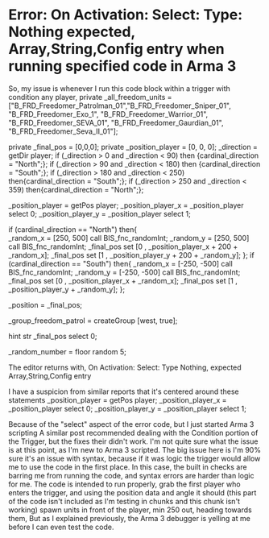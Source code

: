 
# Error: On Activation: Select: Type: Nothing expected, Array,String,Config entry when running specified code in Arma 3

So, my issue is whenever I run this code block within a trigger with condition any player,
private _all_freedom_units = ["B_FRD_Freedomer_Patrolman_01","B_FRD_Freedomer_Sniper_01", "B_FRD_Freedomer_Exo_1", "B_FRD_Freedomer_Warrior_01", "B_FRD_Freedomer_SEVA_01", "B_FRD_Freedomer_Gaurdian_01", "B_FRD_Freedomer_Seva_II_01"]; 

private _final_pos = [0,0,0]; 
private _position_player = [0, 0, 0]; 
_direction = getDir player; 
if (_direction > 0 and _direction < 90) then {cardinal_direction = "North";}; 
if (_direction > 90 and _direction < 180) then {cardinal_direction = "South";}; 
if (_direction > 180 and _direction < 250) then{cardinal_direction = "South";}; 
if (_direction > 250 and _direction < 359) then{cardinal_direction = "North";}; 
 
_position_player = getPos player; 
_position_player_x =  _position_player select 0; 
_position_player_y =  _position_player select 1; 
 
if (cardinal_direction == "North") then{  
 _random_x = [250, 500] call BIS_fnc_randomInt; 
 _random_y = [250, 500] call BIS_fnc_randomInt; 
 _final_pos set [0 , _position_player_x + 200 + _random_x]; 
 _final_pos set [1 , _position_player_y + 200 + _random_y]; 
}; 
if (cardinal_direction == "South") then{ 
 _random_x = [-250, -500] call BIS_fnc_randomInt; 
 _random_y = [-250, -500] call BIS_fnc_randomInt; 
 _final_pos set [0 , _position_player_x + _random_x]; 
 _final_pos set [1 , _position_player_y + _random_y]; 
}; 
 
_position = _final_pos;    
    
_group_freedom_patrol = createGroup [west, true];   
 
hint str _final_pos select 0; 
 
_random_number = floor random 5;


The editor returns with,
On Activation: Select: Type Nothing, expected Array,String,Config entry 

I have a suspicion from similar reports that it's centered around these statements
_position_player = getPos player;
_position_player_x =  _position_player select 0;
_position_player_y =  _position_player select 1;

Because of the "select" aspect of the error code, but I just started Arma 3 scripting
A similar post recommended dealing with the Condition portion of the Trigger, but the fixes their didn't work. I'm not quite sure what the issue is at this point, as I'm new to Arma 3 scripted.
The big issue here is I'm 90% sure it's an issue with syntax, because if it was logic the trigger would allow me to use the code in the first place. In this case, the built in checks are barring me from running the code, and syntax errors are harder than logic for me.
The code is intended to run properly, grab the first player who enters the trigger, and using the position data and angle it should (this part of the code isn't included as I'm testing in chunks and this chunk isn't working) spawn units in front of the player, min 250 out, heading towards them,
But as I explained previously, the Arma 3 debugger is yelling at me before I can even test the code.

        